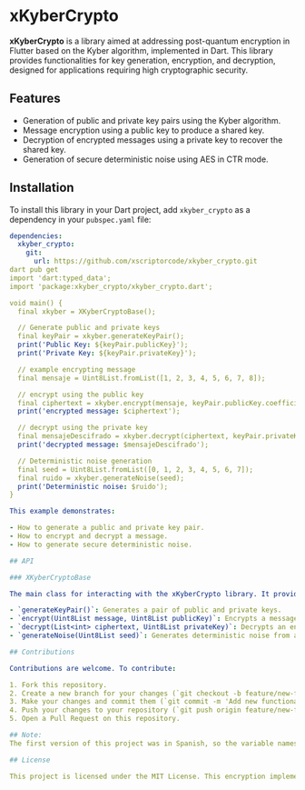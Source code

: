 # xKyberCrypto

**xKyberCrypto** is a library aimed at addressing post-quantum encryption in Flutter based on the Kyber algorithm, implemented in Dart. This library provides functionalities for key generation, encryption, and decryption, designed for applications requiring high cryptographic security.

## Features

- Generation of public and private key pairs using the Kyber algorithm.
- Message encryption using a public key to produce a shared key.
- Decryption of encrypted messages using a private key to recover the shared key.
- Generation of secure deterministic noise using AES in CTR mode.
## Installation

To install this library in your Dart project, add `xkyber_crypto` as a dependency in your `pubspec.yaml` file:
```yaml
dependencies:
  xkyber_crypto:
    git:
      url: https://github.com/xscriptorcode/xkyber_crypto.git
dart pub get
import 'dart:typed_data';
import 'package:xkyber_crypto/xkyber_crypto.dart';

void main() {
  final xkyber = XKyberCryptoBase();

  // Generate public and private keys
  final keyPair = xkyber.generateKeyPair();
  print('Public Key: ${keyPair.publicKey}');
  print('Private Key: ${keyPair.privateKey}');

  // example encrypting message
  final mensaje = Uint8List.fromList([1, 2, 3, 4, 5, 6, 7, 8]);

  // encrypt using the public key
  final ciphertext = xkyber.encrypt(mensaje, keyPair.publicKey.coefficients);
  print('encrypted message: $ciphertext');

  // decrypt using the private key
  final mensajeDescifrado = xkyber.decrypt(ciphertext, keyPair.privateKey.coefficients);
  print('decrypted message: $mensajeDescifrado');

  // Deterministic noise generation
  final seed = Uint8List.fromList([0, 1, 2, 3, 4, 5, 6, 7]);
  final ruido = xkyber.generateNoise(seed);
  print('Deterministic noise: $ruido');
}

This example demonstrates:

- How to generate a public and private key pair.
- How to encrypt and decrypt a message.
- How to generate secure deterministic noise.

## API

### XKyberCryptoBase

The main class for interacting with the xKyberCrypto library. It provides the following methods:

- `generateKeyPair()`: Generates a pair of public and private keys.
- `encrypt(Uint8List message, Uint8List publicKey)`: Encrypts a message using the public key.
- `decrypt(List<int> ciphertext, Uint8List privateKey)`: Decrypts an encrypted message using the private key.
- `generateNoise(Uint8List seed)`: Generates deterministic noise from a seed.

## Contributions

Contributions are welcome. To contribute:

1. Fork this repository.
2. Create a new branch for your changes (`git checkout -b feature/new-functionality`).
3. Make your changes and commit them (`git commit -m 'Add new functionality'`).
4. Push your changes to your repository (`git push origin feature/new-functionality`).
5. Open a Pull Request on this repository.

## Note:
The first version of this project was in Spanish, so the variable names remain in Spanish.

## License

This project is licensed under the MIT License. This encryption implementation is inspired by the Kyber algorithm and adheres to its standards for post-quantum encryption.
